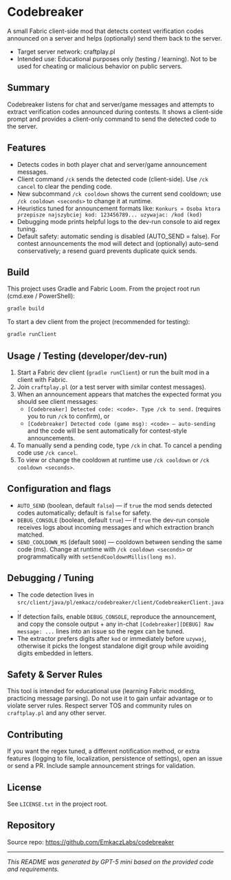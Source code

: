 # Codebreaker

A small Fabric client-side mod that detects contest verification codes announced on a server and helps (optionally) send them back to the server.

- Target server network: craftplay.pl
- Intended use: Educational purposes only (testing / learning). Not to be used for cheating or malicious behavior on public servers.

## Summary

Codebreaker listens for chat and server/game messages and attempts to extract verification codes announced during contests. It shows a client-side prompt and provides a client-only command to send the detected code to the server.

## Features

- Detects codes in both player chat and server/game announcement messages.
- Client command `/ck` sends the detected code (client-side). Use `/ck cancel` to clear the pending code.
- New subcommand `/ck cooldown` shows the current send cooldown; use `/ck cooldown <seconds>` to change it at runtime.
- Heuristics tuned for announcement formats like:
  `Konkurs » Osoba ktora przepisze najszybciej kod: 123456789... uzywajac: /kod (kod)`
- Debugging mode prints helpful logs to the dev-run console to aid regex tuning.
- Default safety: automatic sending is disabled (AUTO_SEND = false). For contest announcements the mod will detect and (optionally) auto-send conservatively; a resend guard prevents duplicate quick sends.

## Build

This project uses Gradle and Fabric Loom. From the project root run (cmd.exe / PowerShell):

```bash
gradle build
```

To start a dev client from the project (recommended for testing):

```bash
gradle runClient
```

## Usage / Testing (developer/dev-run)

1. Start a Fabric dev client (`gradle runClient`) or run the built mod in a client with Fabric.
2. Join `craftplay.pl` (or a test server with similar contest messages).
3. When an announcement appears that matches the expected format you should see client messages:
   - `[Codebreaker] Detected code: <code>. Type /ck to send.` (requires you to run `/ck` to confirm), or
   - `[Codebreaker] Detected code (game msg): <code> — auto-sending` and the code will be sent automatically for contest-style announcements.
4. To manually send a pending code, type `/ck` in chat. To cancel a pending code use `/ck cancel`.
5. To view or change the cooldown at runtime use `/ck cooldown` or `/ck cooldown <seconds>`.

## Configuration and flags

- `AUTO_SEND` (boolean, default `false`) — if `true` the mod sends detected codes automatically; default is `false` for safety.
- `DEBUG_CONSOLE` (boolean, default `true`) — if `true` the dev-run console receives logs about incoming messages and which extraction branch matched.
- `SEND_COOLDOWN_MS` (default `5000`) — cooldown between sending the same code (ms). Change at runtime with `/ck cooldown <seconds>` or programmatically with `setSendCooldownMillis(long ms)`.

## Debugging / Tuning

- The code detection lives in `src/client/java/pl/emkacz/codebreaker/client/CodebreakerClient.java`.
- If detection fails, enable `DEBUG_CONSOLE`, reproduce the announcement, and copy the console output + any in-chat `[Codebreaker][DEBUG] Raw message: ...` lines into an issue so the regex can be tuned.
- The extractor prefers digits after `kod` or immediately before `uzywaj`, otherwise it picks the longest standalone digit group while avoiding digits embedded in letters.

## Safety & Server Rules

This tool is intended for educational use (learning Fabric modding, practicing message parsing). Do not use it to gain unfair advantage or to violate server rules. Respect server TOS and community rules on `craftplay.pl` and any other server.

## Contributing

If you want the regex tuned, a different notification method, or extra features (logging to file, localization, persistence of settings), open an issue or send a PR. Include sample announcement strings for validation.

## License

See `LICENSE.txt` in the project root.

## Repository

Source repo: https://github.com/EmkaczLabs/codebreaker

---
*This README was generated by GPT-5 mini based on the provided code and requirements.*